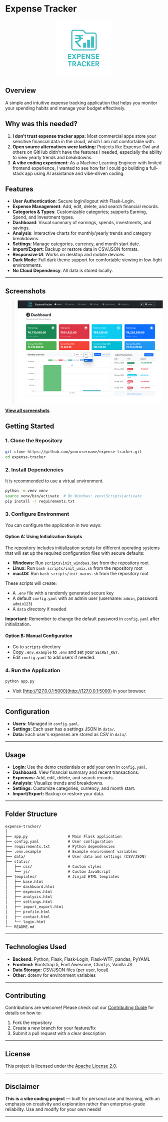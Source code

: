 # Expense Tracker

<p align="center">
  <img src="static/img/logonobg.png" alt="Expense Tracker Logo" width="180"/>
</p>


## Overview
A simple and intuitive expense tracking application that helps you monitor your spending habits and manage your budget effectively.

## Why was this needed?

1. **I don't trust expense tracker apps:** Most commercial apps store your sensitive financial data in the cloud, which I am not comfortable with.
2. **Open source alternatives were lacking:** Projects like Expense Owl and others on GitHub didn't have the features I needed, especially the ability to view yearly trends and breakdowns.
3. **A vibe coding experiment:** As a Machine Learning Engineer with limited frontend experience, I wanted to see how far I could go building a full-stack app using AI assistance and vibe-driven coding.

## Features

- **User Authentication**: Secure login/logout with Flask-Login.
- **Expense Management**: Add, edit, delete, and search financial records.
- **Categories & Types**: Customizable categories; supports Earning, Spend, and Investment types.
- **Dashboard**: Visual summary of earnings, spends, investments, and savings.
- **Analysis**: Interactive charts for monthly/yearly trends and category breakdowns.
- **Settings**: Manage categories, currency, and month start date.
- **Import/Export**: Backup or restore data in CSV/JSON formats.
- **Responsive UI**: Works on desktop and mobile devices.
- **Dark Mode**: Full dark theme support for comfortable viewing in low-light environments.
- **No Cloud Dependency**: All data is stored locally.

---

## Screenshots
> ![Dashboard Screenshot](docs/images/dashboard.png)

**[View all screenshots](docs/show.md)**

## Getting Started

### 1. Clone the Repository

```bash
git clone https://github.com/yourusername/expense-tracker.git
cd expense-tracker
```

### 2. Install Dependencies

It is recommended to use a virtual environment.

```bash
python -m venv venv
source venv/bin/activate  # On Windows: venv\Scripts\activate
pip install -r requirements.txt
```

### 3. Configure Environment

You can configure the application in two ways:

#### Option A: Using Initialization Scripts

The repository includes initialization scripts for different operating systems that will set up the required configuration files with secure defaults:

- **Windows:** Run `scripts\init_windows.bat` from the repository root
- **Linux:** Run `bash scripts/init_unix.sh` from the repository root
- **macOS:** Run `bash scripts/init_macos.sh` from the repository root

These scripts will create:
- A `.env` file with a randomly generated secure key
- A default `config.yaml` with an admin user (username: `admin`, password: `admin123`)
- A `data` directory if needed

**Important:** Remember to change the default password in `config.yaml` after initialization.

#### Option B: Manual Configuration
- Go to `scripts` directory
- Copy `.env.example` to `.env` and set your `SECRET_KEY`.
- Edit `config.yaml` to add users if needed.

### 4. Run the Application

```bash
python app.py
```

- Visit [http://127.0.0.1:5000](http://127.0.0.1:5000) in your browser.

---

## Configuration

- **Users:** Managed in `config.yaml`.
- **Settings:** Each user has a settings JSON in `data/`.
- **Data:** Each user's expenses are stored as CSV in `data/`.

---

## Usage

- **Login:** Use the demo credentials or add your own in `config.yaml`.
- **Dashboard:** View financial summary and recent transactions.
- **Expenses:** Add, edit, delete, and search records.
- **Analysis:** Visualize trends and breakdowns.
- **Settings:** Customize categories, currency, and month start.
- **Import/Export:** Backup or restore your data.

---

## Folder Structure

```
expense-tracker/
│
├── app.py                  # Main Flask application
├── config.yaml             # User configuration
├── requirements.txt        # Python dependencies
├── .env.example            # Example environment variables
├── data/                   # User data and settings (CSV/JSON)
├── static/
│   ├── css/                # Custom styles
│   └── js/                 # Custom JavaScript
├── templates/              # Jinja2 HTML templates
│   ├── base.html
│   ├── dashboard.html
│   ├── expenses.html
│   ├── analysis.html
│   ├── settings.html
│   ├── import_export.html
│   ├── profile.html
│   ├── contact.html
│   └── login.html
└── README.md
```

---

## Technologies Used

- **Backend:** Python, Flask, Flask-Login, Flask-WTF, pandas, PyYAML
- **Frontend:** Bootstrap 5, Font Awesome, Chart.js, Vanilla JS
- **Data Storage:** CSV/JSON files (per user, local)
- **Other:** dotenv for environment variables

---

## Contributing

Contributions are welcome! Please check out our [Contributing Guide](CONTRIBUTING.md) for details on how to:

1. Fork the repository
2. Create a new branch for your feature/fix
3. Submit a pull request with a clear description

---

## License

This project is licensed under the [Apache License 2.0](LICENSE).

---

## Disclaimer

**This is a vibe coding project** — built for personal use and learning, with an emphasis on creativity and exploration rather than enterprise-grade reliability. Use and modify for your own needs!

---

<!--
You can add a logo image here by placing a logo file in the repository and linking to it:
![Expense Tracker Logo](path/to/logo.png)
-->